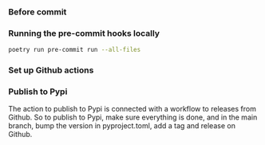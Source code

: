 ### Before commit


### Running the pre-commit hooks locally
```bash
poetry run pre-commit run --all-files
```

### Set up Github actions


### Publish to Pypi
The action to publish to Pypi is connected with a workflow to releases from Github.
So to publish to Pypi, make sure everything is done, and in the main branch, bump the version in pyproject.toml, add a tag and release on Github.
